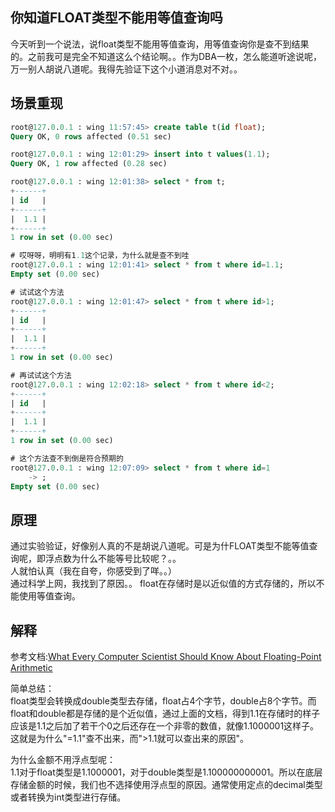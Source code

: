## 你知道FLOAT类型不能用等值查询吗

今天听到一个说法，说float类型不能用等值查询，用等值查询你是查不到结果的。之前我可是完全不知道这么个结论啊。。作为DBA一枚，怎么能道听途说呢，万一别人胡说八道呢。我得先验证下这个小道消息对不对。。


场景重现
-------
```sql
root@127.0.0.1 : wing 11:57:45> create table t(id float);
Query OK, 0 rows affected (0.51 sec)

root@127.0.0.1 : wing 12:01:29> insert into t values(1.1);
Query OK, 1 row affected (0.28 sec)

root@127.0.0.1 : wing 12:01:38> select * from t;
+------+
| id   |
+------+
|  1.1 |
+------+
1 row in set (0.00 sec)

# 哎呀呀，明明有1.1这个记录，为什么就是查不到哇
root@127.0.0.1 : wing 12:01:41> select * from t where id=1.1;
Empty set (0.00 sec)

# 试试这个方法
root@127.0.0.1 : wing 12:01:47> select * from t where id>1;
+------+
| id   |
+------+
|  1.1 |
+------+
1 row in set (0.00 sec)

# 再试试这个方法
root@127.0.0.1 : wing 12:02:18> select * from t where id<2;
+------+
| id   |
+------+
|  1.1 |
+------+
1 row in set (0.00 sec)

# 这个方法查不到倒是符合预期的
root@127.0.0.1 : wing 12:07:09> select * from t where id=1
    -> ;
Empty set (0.00 sec)

```


原理
----
通过实验验证，好像别人真的不是胡说八道呢。可是为什FLOAT类型不能等值查询呢，即浮点数为什么不能等号比较呢？。。  
人就怕认真（我在自夸，你感受到了咩。。）  
通过科学上网，我找到了原因。。
float在存储时是以近似值的方式存储的，所以不能使用等值查询。

## 解释

参考文档:[What Every Computer Scientist Should Know About Floating-Point Arithmetic](https://docs.oracle.com/cd/E19957-01/806-3568/ncg_goldberg.html)  

简单总结：  
float类型会转换成double类型去存储，float占4个字节，double占8个字节。而float和double都是存储的是个近似值，通过上面的文档，得到1.1在存储时的样子应该是1.1之后加了若干个0之后还存在一个非零的数值，就像1.1000001这样子。这就是为什么"=1.1"查不出来，而">1.1就可以查出来的原因"。  

为什么金额不用浮点型呢：  
1.1对于float类型是1.1000001，对于double类型是1.100000000001。所以在底层存储金额的时候，我们也不选择使用浮点型的原因。通常使用定点的decimal类型或者转换为int类型进行存储。
